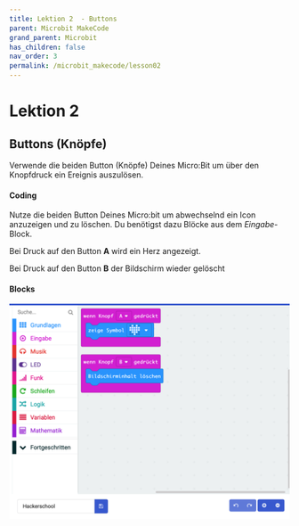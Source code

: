 ```yaml
---
title: Lektion 2  - Buttons
parent: Microbit MakeCode
grand_parent: Microbit
has_children: false
nav_order: 3
permalink: /microbit_makecode/lesson02
---
```


# Lektion 2

## Buttons (Knöpfe)

Verwende die beiden Button (Knöpfe) Deines Micro:Bit um über den Knopfdruck ein Ereignis auszulösen. 

#### Coding

Nutze die beiden Button Deines Micro:bit um abwechselnd ein Icon anzuzeigen und zu löschen.
Du benötigst dazu Blöcke aus dem _Eingabe_-Block.

Bei Druck auf den Button __A__ wird ein Herz angezeigt.

Bei Druck auf den Button __B__ der Bildschirm wieder gelöscht

#### Blocks

![Screenshot](./screenshot.png "Screenshot")
